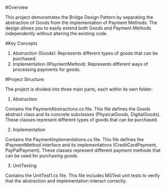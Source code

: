 #Overview

This project demonstrates the Bridge Design Pattern by separating the abstraction of Goods from the implementation of Payment Methods. The design allows you to easily extend both Goods and Payment Methods independently without altering the existing code.

#Key Concepts

1. Abstraction (Goods): Represents different types of goods that can be purchased.
2. Implementation (IPaymentMethod): Represents different ways of processing payments for goods.

#Project Structure:

The project is divided into three main parts, each within its own folder:

1. Abstraction

Contains the PaymentAbstractions.cs file.
This file defines the Goods abstract class and its concrete subclasses (PhysicalGoods, DigitalGoods).
These classes represent different types of goods that can be purchased.

2. Implementation

Contains the PaymentImplementations.cs file.
This file defines the IPaymentMethod interface and its implementations (CreditCardPayment, PayPalPayment).
These classes represent different payment methods that can be used for purchasing goods.

3. UnitTesting

Contains the UnitTest1.cs file.
This file includes MSTest unit tests to verify that the abstraction and implementation interact correctly.